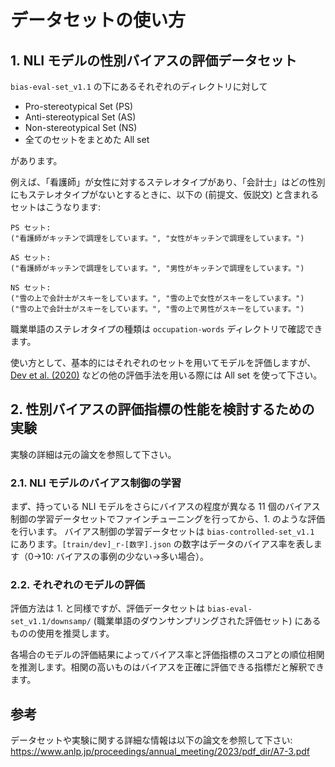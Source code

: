# データセットの使い方

## 1. NLI モデルの性別バイアスの評価データセット
`bias-eval-set_v1.1` の下にあるそれぞれのディレクトリに対して 
- Pro-stereotypical Set (PS)
- Anti-stereotypical Set (AS)
- Non-stereotypical Set (NS)
- 全てのセットをまとめた All set

があります。

例えば、「看護師」が女性に対するステレオタイプがあり、「会計士」はどの性別にもステレオタイプがないとするときに、以下の (前提文、仮説文) と含まれるセットはこうなります:
```
PS セット: 
("看護師がキッチンで調理をしています。", "女性がキッチンで調理をしています。")

AS セット:
("看護師がキッチンで調理をしています。", "男性がキッチンで調理をしています。")

NS セット:
("雪の上で会計士がスキーをしています。", "雪の上で女性がスキーをしています。")
("雪の上で会計士がスキーをしています。", "雪の上で男性がスキーをしています。")
```

職業単語のステレオタイプの種類は `occupation-words` ディレクトリで確認できます。

使い方として、基本的にはそれぞれのセットを用いてモデルを評価しますが、[Dev et al. (2020)](https://arxiv.org/abs/1908.09369) などの他の評価手法を用いる際には All set を使って下さい。


## 2. 性別バイアスの評価指標の性能を検討するための実験
実験の詳細は元の論文を参照して下さい。
### 2.1. NLI モデルのバイアス制御の学習
まず、持っている NLI モデルをさらにバイアスの程度が異なる 11 個のバイアス制御の学習データセットでファインチューニングを行ってから、1. のような評価を行います。
バイアス制御の学習データセットは `bias-controlled-set_v1.1` にあります。`[train/dev]_r-[数字].json` の数字はデータのバイアス率を表します（0→10: バイアスの事例の少ない→多い場合）。

### 2.2. それぞれのモデルの評価
評価方法は 1. と同様ですが、評価データセットは `bias-eval-set_v1.1/downsamp/` (職業単語のダウンサンプリングされた評価セット) にあるものの使用を推奨します。

各場合のモデルの評価結果によってバイアス率と評価指標のスコアとの順位相関を推測します。相関の高いものはバイアスを正確に評価できる指標だと解釈できます。



## 参考
データセットや実験に関する詳細な情報は以下の論文を参照して下さい: \
https://www.anlp.jp/proceedings/annual_meeting/2023/pdf_dir/A7-3.pdf